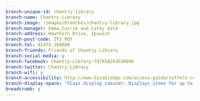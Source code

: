 ```yaml
---
branch-unique-id: chantry-library
branch-name: Chantry Library
branch-image: /images/branches/chantry-library.jpg
branch-manager: Emma Currie and Cathy Gale
branch-address: Hawthorn Drive, Ipswich
branch-post-code: IP2 0QY
branch-tel: 01473 260880
branch-friends: Friends of Chantry Library
branch-social-media: y
branch-facebook: Chantry-Library-797858243630998
branch-twitter: Chantry_Library
branch-wifi: y
branch-accessibility: http://www.disabledgo.com/access-guide/suffolk-county-council/chantry-library-2
branch-display-space: "Glass display cabinet: Displays items for up to a month. General use: £5 per month for a shelf, £5 per week for the entire cabinet. Charities and local community organisations: free"
breadcrumb: y
---
```


